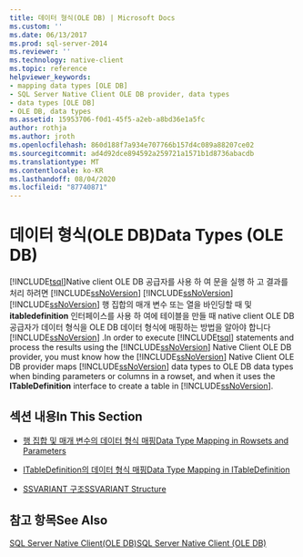 ```yaml
---
title: 데이터 형식(OLE DB) | Microsoft Docs
ms.custom: ''
ms.date: 06/13/2017
ms.prod: sql-server-2014
ms.reviewer: ''
ms.technology: native-client
ms.topic: reference
helpviewer_keywords:
- mapping data types [OLE DB]
- SQL Server Native Client OLE DB provider, data types
- data types [OLE DB]
- OLE DB, data types
ms.assetid: 15953706-f0d1-45f5-a2eb-a8bd36e1a5fc
author: rothja
ms.author: jroth
ms.openlocfilehash: 860d188f7a934e707766b157d4c089a88207ce02
ms.sourcegitcommit: ad4d92dce894592a259721a1571b1d8736abacdb
ms.translationtype: MT
ms.contentlocale: ko-KR
ms.lasthandoff: 08/04/2020
ms.locfileid: "87740871"
---
```

# <a name="data-types-ole-db"></a><span data-ttu-id="58917-102">데이터 형식(OLE DB)</span><span class="sxs-lookup"><span data-stu-id="58917-102">Data Types (OLE DB)</span></span>
  <span data-ttu-id="58917-103">[!INCLUDE[tsql](../../includes/tsql-md.md)]Native client OLE DB 공급자를 사용 하 여 문을 실행 하 고 결과를 처리 하려면 [!INCLUDE[ssNoVersion](../../includes/ssnoversion-md.md)] [!INCLUDE[ssNoVersion](../../includes/ssnoversion-md.md)] [!INCLUDE[ssNoVersion](../../includes/ssnoversion-md.md)] 행 집합의 매개 변수 또는 열을 바인딩할 때 및 **itabledefinition** 인터페이스를 사용 하 여에 테이블을 만들 때 native client OLE DB 공급자가 데이터 형식을 OLE DB 데이터 형식에 매핑하는 방법을 알아야 합니다 [!INCLUDE[ssNoVersion](../../includes/ssnoversion-md.md)] .</span><span class="sxs-lookup"><span data-stu-id="58917-103">In order to execute [!INCLUDE[tsql](../../includes/tsql-md.md)] statements and process the results using the [!INCLUDE[ssNoVersion](../../includes/ssnoversion-md.md)] Native Client OLE DB provider, you must know how the [!INCLUDE[ssNoVersion](../../includes/ssnoversion-md.md)] Native Client OLE DB provider maps [!INCLUDE[ssNoVersion](../../includes/ssnoversion-md.md)] data types to OLE DB data types when binding parameters or columns in a rowset, and when it uses the **ITableDefinition** interface to create a table in [!INCLUDE[ssNoVersion](../../includes/ssnoversion-md.md)].</span></span>  
  
## <a name="in-this-section"></a><span data-ttu-id="58917-104">섹션 내용</span><span class="sxs-lookup"><span data-stu-id="58917-104">In This Section</span></span>  
  
-   [<span data-ttu-id="58917-105">행 집합 및 매개 변수의 데이터 형식 매핑</span><span class="sxs-lookup"><span data-stu-id="58917-105">Data Type Mapping in Rowsets and Parameters</span></span>](data-type-mapping-in-rowsets-and-parameters.md)  
  
-   [<span data-ttu-id="58917-106">ITableDefinition의 데이터 형식 매핑</span><span class="sxs-lookup"><span data-stu-id="58917-106">Data Type Mapping in ITableDefinition</span></span>](data-type-mapping-in-itabledefinition.md)  
  
-   [<span data-ttu-id="58917-107">SSVARIANT 구조</span><span class="sxs-lookup"><span data-stu-id="58917-107">SSVARIANT Structure</span></span>](ssvariant-structure.md)  
  
## <a name="see-also"></a><span data-ttu-id="58917-108">참고 항목</span><span class="sxs-lookup"><span data-stu-id="58917-108">See Also</span></span>  
 [<span data-ttu-id="58917-109">SQL Server Native Client&#40;OLE DB&#41;</span><span class="sxs-lookup"><span data-stu-id="58917-109">SQL Server Native Client &#40;OLE DB&#41;</span></span>](../native-client/ole-db/sql-server-native-client-ole-db.md)  
  
  
